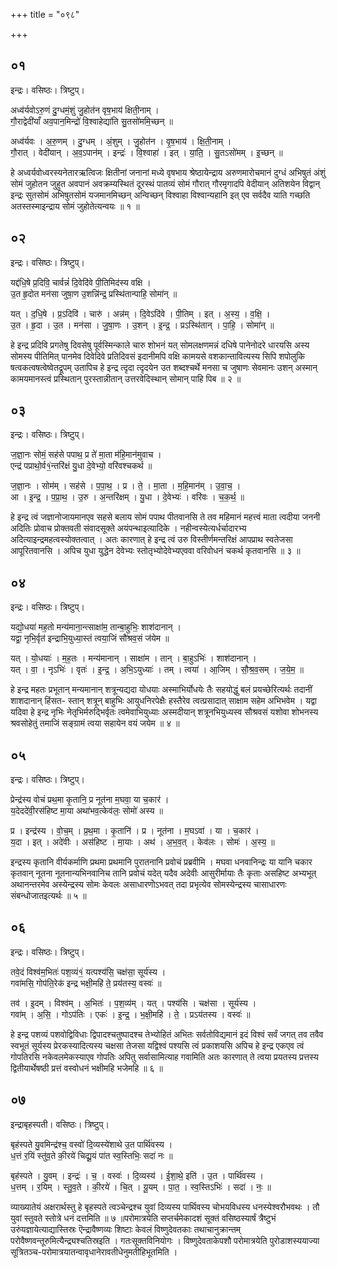 +++
title = "०९८"

+++


## ०१
इन्द्रः। वसिष्ठः। त्रिष्टुप्।

अध्व॑र्यवोऽरु॒णं दु॒ग्धमं॒शुं जु॒होत॑न वृष॒भाय॑ क्षिती॒नाम् ।  
गौ॒राद्वेदी॑याँ अव॒पान॒मिन्द्रो॑ वि॒श्वाहेद्या॑ति सु॒तसो॑ममि॒च्छन् ॥

अध्व॑र्यवः । अ॒रु॒णम् । दु॒ग्धम् । अं॒शुम् । जु॒होत॑न । वृ॒ष॒भाय॑ । क्षि॒ती॒नाम् ।  
गौ॒रात् । वेदी॑यान् । अ॒व॒ऽपान॑म् । इन्द्रः॑ । वि॒श्वाहा॑ । इत् । या॒ति॒ । सु॒तऽसो॑मम् । इ॒च्छन् ॥

हे अध्वर्यवोध्वरस्यनेतारऋत्विजः क्षितीनां जनानां मध्ये वृषभाय श्रेष्ठायेन्द्राय अरुणमारोचमानं दुग्धं अभिषुतं अंशुं सोमं जुहोतन जुहुत अवपानं अवक्रम्यस्थितं दूरस्थं पातव्यं सोमं गौरात् गौरमृगादपि वेदीयान् अतिशयेन विद्वान् इन्द्रः सुतसोमं अभिषुतसोमं यजमानमिच्छन् अन्विच्छन् विश्वाहा विश्वान्यहानि इत् एव सर्वदैव याति गच्छति अतस्तस्माइन्द्राय सोमं जुहोतेत्यन्वयः ॥ १ ॥

## ०२
इन्द्रः। वसिष्ठः। त्रिष्टुप्।

यद्द॑धि॒षे प्र॒दिवि॒ चार्वन्नं॑ दि॒वेदि॑वे पी॒तिमिद॑स्य वक्षि ।  
उ॒त हृ॒दोत मन॑सा जुषा॒ण उ॒शन्नि॑न्द्र॒ प्रस्थि॑तान्पाहि॒ सोमा॑न् ॥

यत् । द॒धि॒षे । प्र॒ऽदिवि॑ । चारु॑ । अन्न॑म् । दि॒वेऽदि॑वे । पी॒तिम् । इत् । अ॒स्य॒ । व॒क्षि॒ ।  
उ॒त । हृ॒दा । उ॒त । मन॑सा । जु॒षा॒णः । उ॒शन् । इ॒न्द्र॒ । प्रऽस्थि॑तान् । पा॒हि॒ । सोमा॑न् ॥

हे इन्द्र प्रदिवि प्रगतेषु दिवसेषु पूर्वस्मिन्काले चारु शोभनं यत् सोमलक्षणमन्नं दधिषे पानेनोदरे धारयसि अस्य सोमस्य पीतिमित् पानमेव दिवेदिवे प्रतिदिवसं इदानीमपि वक्षि कामयसे वशकान्तावित्यस्य सिपि शपोलुकि षत्वकत्वषत्वेष्वेतद्रूपम् उतापिच हे इन्द्र त्दृदा त्दृदयेन उत शब्दश्चर्थे मनसा च जुषाणः सेवमानः उशन् अस्मान् कामयमानस्त्वं प्रस्थितान् पुरस्तान्नीतान् उत्तरवेदिस्थान् सोमान् पाहि पिब ॥ २ ॥

## ०३
इन्द्रः। वसिष्ठः। त्रिष्टुप्।

ज॒ज्ञा॒नः सोमं॒ सह॑से पपाथ॒ प्र ते॑ मा॒ता म॑हि॒मान॑मुवाच ।  
एन्द्र॑ पप्राथो॒र्व१॒॑न्तरि॑क्षं यु॒धा दे॒वेभ्यो॒ वरि॑वश्चकर्थ ॥

ज॒ज्ञा॒नः । सोम॑म् । सह॑से । प॒पा॒थ॒ । प्र । ते॒ । मा॒ता । म॒हि॒मान॑म् । उ॒वा॒च॒ ।  
आ । इ॒न्द्र॒ । प॒प्रा॒थ॒ । उ॒रु । अ॒न्तरि॑क्षम् । यु॒धा । दे॒वेभ्यः॑ । वरि॑वः । च॒क॒र्थ॒ ॥

हे इन्द्र त्वं जज्ञानोजायमानएव सहसे बलाय सोमं पपाथ पीतवानसि ते तव महिमानं महत्त्वं माता त्वदीया जननी अदितिः प्रोवाच प्रोक्तवती संवादसूक्ते अयंपन्थाइत्यादिके । नहीन्वस्येत्यर्धर्चादारभ्य अदित्याइन्द्रमहत्वस्योक्तत्वात् । अतः कारणात् हे इन्द्र त्वं उरु विस्तीर्णमन्तरिक्षं आपप्राथ स्वतेजसा आपूरितवानसि । अपिच युधा युद्धेन देवेभ्यः स्तोतृभ्योदेवेभ्यएववा वरिवोधनं चकर्थ कृतवानसि ॥ ३ ॥

## ०४
इन्द्रः। वसिष्ठः। त्रिष्टुप्।

यद्यो॒धया॑ मह॒तो मन्य॑माना॒न्त्साक्षा॑म॒ तान्बा॒हुभिः॒ शाश॑दानान् ।  
यद्वा॒ नृभि॒र्वृत॑ इन्द्राभि॒युध्या॒स्तं त्वया॒जिं सौ॑श्रव॒सं ज॑येम ॥

यत् । यो॒धयाः॑ । म॒ह॒तः । मन्य॑मानान् । साक्षा॑म । तान् । बा॒हुऽभिः॑ । शाश॑दानान् ।  
यत् । वा॒ । नृऽभिः॑ । वृतः॑ । इ॒न्द्र॒ । अ॒भि॒ऽयुध्याः॑ । तम् । त्वया॑ । आ॒जिम् । सौ॒श्र॒व॒सम् । ज॒ये॒म॒ ॥

हे इन्द्र महतः प्रभूतान् मन्यमानान् शत्रून्यद्यदा योधयाः अस्माभिर्योधयेः तैः सहयोद्धुं बलं प्रयच्छेरित्यर्थः तदानीं शाशदानान् हिंसत- स्तान् शत्रून् बाहुभिः आयुधनिरपेक्षैः हस्तैरेव त्वत्प्रसादात् साक्षाम सहेम अभिभवेम । यद्वा यदिवा हे इन्द्र नृभिः नेतृभिर्मरुद्भिर्वृतः त्वमेवाभियुध्याः अस्मदीयान् शत्रूनभियुध्यस्व सौश्रवसं यशोवा शोभनस्य श्रवसोहेतुं तमाजिं सङ्ग्रामं त्वया सहायेन वयं जयेम ॥ ४ ॥

## ०५
इन्द्रः। वसिष्ठः। त्रिष्टुप्।

प्रेन्द्र॑स्य वोचं प्रथ॒मा कृ॒तानि॒ प्र नूत॑ना म॒घवा॒ या च॒कार॑ ।  
य॒देददे॑वी॒रस॑हिष्ट मा॒या अथा॑भव॒त्केव॑लः॒ सोमो॑ अस्य ॥

प्र । इन्द्र॑स्य । वो॒च॒म् । प्र॒थ॒मा । कृ॒तानि॑ । प्र । नूत॑ना । म॒घऽवा॑ । या । च॒कार॑ ।  
य॒दा । इत् । अदे॑वीः । अस॑हिष्ट । मा॒याः । अथ॑ । अ॒भ॒व॒त् । केव॑लः । सोमः॑ । अ॒स्य॒ ॥

इन्द्रस्य कृतानि वीर्यकर्माणि प्रथमा प्रथमानि पुरातनानि प्रवोचं प्रब्रवीमि । मघवा धनवानिन्द्रः या यानि चकार कृतवान् नूतना नूतनान्यभिनवानिच तानि प्रवोचं यदेत् यदैव अदेवीः आसुरीर्मायाः तैः कृताः असहिष्ट अभ्यभूत् अथानन्तरमेव अस्येन्द्रस्य सोमः केवलः असाधारणो॓ऽभवत् तदा प्रभृत्येव सोमस्येन्द्रस्य चासाधारणः संबन्धोजातइत्यर्थः ॥ ५ ॥

## ०६
इन्द्रः। वसिष्ठः। त्रिष्टुप्।

तवे॒दं विश्व॑म॒भितः॑ पश॒व्यं१॒॑ यत्पश्य॑सि॒ चक्ष॑सा॒ सूर्य॑स्य ।  
गवा॑मसि॒ गोप॑ति॒रेक॑ इन्द्र भक्षी॒महि॑ ते॒ प्रय॑तस्य॒ वस्वः॑ ॥

तव॑ । इ॒दम् । विश्व॑म् । अ॒भितः॑ । प॒श॒व्य॑म् । यत् । पश्य॑सि । चक्ष॑सा । सूर्य॑स्य ।  
गवा॑म् । अ॒सि॒ । गोऽप॑तिः । एकः॑ । इ॒न्द्र॒ । भ॒क्षी॒महि॑ । ते॒ । प्रऽय॑तस्य । वस्वः॑ ॥

हे इन्द्र पशव्यं पशवोद्विविधाः द्विपादश्चतुष्पादश्च तेभ्योहितं अभितः सर्वतोविद्यमानं इदं विश्वं सर्वं जगत् तव तवैव स्वभूतं सूर्यस्य प्रेरकस्यादित्यस्य चक्षसा तेजसा यद्विश्वं पश्यसि त्वं प्रकाशयसि अपिच हे इन्द्र एकएव त्वं गोपतिरसि नकेवलमेकस्याएव गोपतिः अपितु सर्वासामित्याह गवामिति अतः कारणात् ते त्वया प्रयतस्य प्रत्तस्य द्वितीयार्थेषष्ठी प्रत्तं वस्वोधनं भक्षीमहि भजेमहि ॥ ६ ॥

## ०७
इन्द्राबृहस्पती। वसिष्ठः। त्रिष्टुप्।

बृह॑स्पते यु॒वमिन्द्र॑श्च॒ वस्वो॑ दि॒व्यस्ये॑शाथे उ॒त पार्थि॑वस्य ।  
ध॒त्तं र॒यिं स्तु॑व॒ते की॒रये॑ चिद्यू॒यं पा॑त स्व॒स्तिभिः॒ सदा॑ नः ॥

बृह॑स्पते । यु॒वम् । इन्द्रः॑ । च॒ । वस्वः॑ । दि॒व्यस्य॑ । ई॒शा॒थे॒ इति॑ । उ॒त । पार्थि॑वस्य ।  
ध॒त्तम् । र॒यिम् । स्तु॒व॒ते । की॒रये॑ । चि॒त् । यू॒यम् । पा॒त॒ । स्व॒स्तिऽभिः॑ । सदा॑ । नः॒ ॥

व्याख्यातेयं अक्षरार्थस्तु हे बृहस्पते त्वञ्चेन्द्रश्च युवां दिव्यस्य पार्थिवस्य चोभयविधस्य धनस्येश्वरौभवथः । तौ युवां स्तुवते स्तोत्रे धनं दत्तमिति ॥ ७ ॥परोमात्रयेति सप्तर्चमेकादशं सूक्तं वसिष्ठस्यार्षं त्रैष्टुभं उरुंयज्ञायेत्याद्यास्तिस्रः ऎन्द्रावैष्णव्यः शिष्टाः केवलं विष्णुदेवतकाः तथाचानुक्रान्तम् परोवैष्णवन्तूरुमित्यैन्द्र्यश्चतिस्रइति । गतःसूक्तविनियोगः । विष्णुदेवताकेपशौ परोमात्रयेति पुरोडाशस्ययाज्या सूत्रितञ्च-परोमात्रयातन्वावृधानेरावतीधेनुमतीहिभूतमिति ।